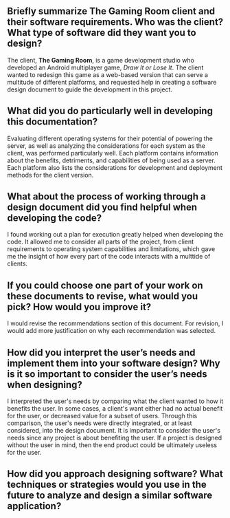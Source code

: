 ## Briefly summarize The Gaming Room client and their software requirements. Who was the client? What type of software did they want you to design?

The client, **The Gaming Room**, is a game development studio who developed an Android multiplayer game, *Draw It or Lose It*. The client wanted to redesign this game as a web-based version that can serve a multitude of different platforms, and requested help in creating a software design document to guide the development in this project.

## What did you do particularly well in developing this documentation?

Evaluating different operating systems for their potential of powering the server, as well as analyzing the considerations for each system as the client, was performed particularly well. Each platform contains information about the benefits, detriments, and capabilities of being used as a server. Each platform also lists the considerations for development and deployment methods for the client version.

## What about the process of working through a design document did you find helpful when developing the code?

I found working out a plan for execution greatly helped when developing the code. It allowed me to consider all parts of the project, from client requirements to operating system capabilities and limitations, which gave me the insight of how every part of the code interacts with a multtide of clients.

## If you could choose one part of your work on these documents to revise, what would you pick? How would you improve it?

I would revise the recommendations section of this document. For revision, I would add more justification on why each recommendation was selected.

## How did you interpret the user’s needs and implement them into your software design? Why is it so important to consider the user’s needs when designing?

I interpreted the user's needs by comparing what the client wanted to how it benefits the user. In some cases, a client's want either had no actual benefit for the user, or decreased value for a subset of users. Through this comparison, the user's needs were directly integrated, or at least considered, into the design document. It is important to consider the user's needs since any project is about benefiting the user. If a project is designed without the user in mind, then the end product could be ultimately useless for the user.

## How did you approach designing software? What techniques or strategies would you use in the future to analyze and design a similar software application?
